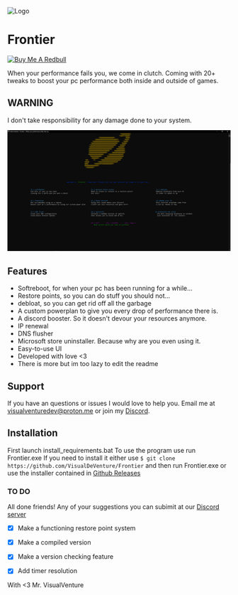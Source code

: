 
![Logo](https://i.imgur.com/dNwR4F6.png)

# Frontier

<a href="https://www.buymeacoffee.com/visualventure" target="_blank"><img src="https://cdn.buymeacoffee.com/buttons/default-orange.png" alt="Buy Me A Redbull" height="41" width="174"></a>

When your performance fails you, we come in clutch. Coming with 20+ tweaks to boost your pc performance both inside and outside of games.


## WARNING
 I don't take responsibility for any damage done to your system.


![Image](images/Image1.png)


## Features

- Softreboot, for when your pc has been running for a while...
- Restore points, so you can do stuff you should not...
- debloat, so you can get rid off all the garbage
- A custom powerplan to give you every drop of performance there is.
- A discord booster. So it doesn't devour your resources anymore.
- IP renewal
- DNS flusher
- Microsoft store uninstaller. Because why are you even using it.
- Easy-to-use UI
- Developed with love <3
- There is more but im too lazy to edit the readme


## Support

If you have an questions or issues I would love to help you. Email me at visualventuredev@proton.me or join my [Discord](https://discord.gg/GkhwF53JbF).


## Installation
First launch install_requirements.bat
To use the program use run Frontier.exe 
If you need to install it either use 
`$ git clone https://github.com/VisualDeVenture/Frontier`
 and then run Frontier.exe or use the installer contained in [Github Releases](https://github.com/VisualDeVenture/Frontier/releases)

### TO DO
All done friends! Any of your suggestions you can subimit at our [Discord server](https://discord.gg/GkhwF53JbF)
- [x] Make a functioning restore point system
- [x] Make a compiled version
- [x] Make a version checking feature
- [x] Add timer resolution

    
With <3 Mr. VisualVenture